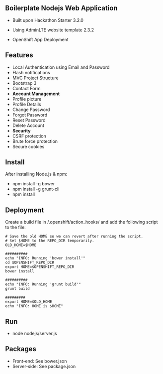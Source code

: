 Boilerplate Nodejs Web Application
----------------------------------

 - Built upon Hackathon Starter 3.2.0

 - Using AdminLTE website template 2.3.2

 - OpenShift App Deployment

Features
--------

- Local Authentication using Email and Password
- Flash notifications
- MVC Project Structure
- Bootstrap 3
- Contact Form
- **Account Management**
 - Profile picture
 - Profile Details
 - Change Password
 - Forgot Password
 - Reset Password
 - Delete Account
- **Security**
 - CSRF protection
 - Brute force protection
 - Secure cookies

Install
-------
After installing Node.js & npm:
- npm install -g bower
- npm install -g grunt-cli
- npm install

Deployment
-------
Create a build file in <your git repo>/.openshift/action_hooks/ and add the following script to the file:

```
# Save the old HOME so we can revert after running the script.
# Set $HOME to the REPO_DIR temporarily.
OLD_HOME=$HOME

##########
echo "INFO: Running 'bower install'"
cd $OPENSHIFT_REPO_DIR
export HOME=$OPENSHIFT_REPO_DIR
bower install

##########
echo "INFO: Running 'grunt build'"
grunt build

#########
export HOME=$OLD_HOME
echo "INFO: HOME is $HOME"
```

Run
-------
- node nodejs/server.js

Packages
--------
- Front-end: See bower.json
- Server-side: See package.json
